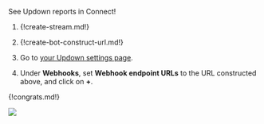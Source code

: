 See Updown reports in Connect!

1. {!create-stream.md!}

1. {!create-bot-construct-url.md!}

1. Go to [your Updown settings page](https://updown.io/settings/edit).

1. Under **Webhooks**, set **Webhook endpoint URLs** to the URL
   constructed above, and click on **+**.

{!congrats.md!}

![](/static/images/integrations/updown/001.png)
